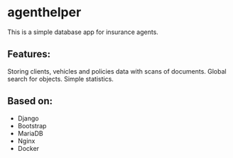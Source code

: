 # agenthelper


This is a simple database app for insurance agents.

## Features:
Storing clients, vehicles and policies data with scans of documents. Global search for objects. Simple statistics.

## Based on:
* Django
* Bootstrap
* MariaDB
* Nginx
* Docker
